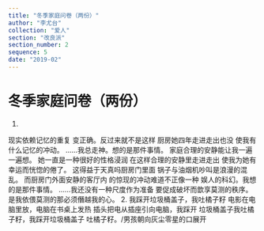 ```yaml
---
title: "冬季家庭问卷（两份）"
author: "李尤台"
collection: "爱人"
section: "改良派"
section_number: 2
sequence: 5
date: "2019-02"
---
```


# 冬季家庭问卷（两份）

1.
现实依赖记忆的重复
变正确。反过来就不是这样
厨房她四年走进走出也没
使我有什么记忆的冲动。
......我总走神。想的是那件事情。
家庭合理的安静能让我一遍一遍想。
她一直是一种很好的性格浸润
在这样合理的安静里走进走出
使我为她有幸运而恍惚的倦了。
这得益于天真吗厨房门里面
锅子与油烟机吵叫是浪漫的混乱。
而厨房门外面安静的客厅内
的惊现的冲动难道不正像一种
娱人的科幻。我想的是那件事情。
......我还没有一种尺度作为准备
要促成破坏而歆享莫测的秩序。
是我依偎莫测的那必须僭越我的心。
2.
我踩开垃圾桶盖子，我吐橘子籽
电影在电脑里放，电脑在书桌上发热
插头把电从插座引向电脑，我踩开
垃圾桶盖子我吐橘子籽，我踩开垃圾桶盖子
吐橘子籽。/男孩朝向灰尘零星的口展开

